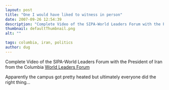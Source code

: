 ```yaml
---
layout: post
title: "One I would have liked to witness in person"
date: 2007-09-26 12:54:39
description: "Complete Video of the SIPA-World Leaders Forum with the President of Iran from the Columbia World Leaders Forum Apparently the campus got pretty heated but ultimately everyone did the right thing&#8230;&#8230;"
thumbnail: defaultThumbnail.png
alt: ""

tags: columbia, iran, politics
author: dug
---
```


<p>Complete Video of the <span class="caps">SIPA</span>-World Leaders Forum with the President of Iran from the Columbia <a title="Columbia News ::: Full Transcripts of SIPA-World Leaders Forum with President of Iran" href="http://www.columbia.edu/cu/news/07/09/sipairan.html">World Leaders Forum</a></p>

<p>Apparently the campus got pretty heated but ultimately everyone did the right thing...</p>
